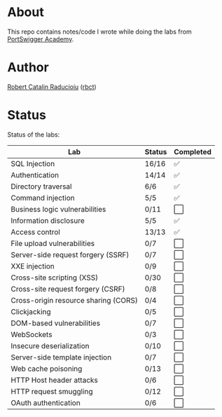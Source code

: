 # About

This repo contains notes/code I wrote while doing the labs from [PortSwigger Academy](https://portswigger.net/web-security).

# Author

[Robert Catalin Raducioiu](https://www.linkedin.com/in/rbct/) ([rbct](https://rbct.it/))

# Status

Status of the labs:

| Lab                                  | Status | Completed            |
| ------------------------------------ | ------ | -------------------- |
| SQL Injection                        | 16/16  | :white_check_mark:   |
| Authentication                       | 14/14  | :white_check_mark:   |
| Directory traversal                  | 6/6    | :white_check_mark:   |
| Command injection                    | 5/5    | :white_check_mark:   |
| Business logic vulnerabilities       | 0/11   | :white_large_square: |
| Information disclosure               | 5/5    | :white_check_mark:   |
| Access control                       | 13/13  | :white_check_mark:   |
| File upload vulnerabilities          | 0/7    | :white_large_square: |
| Server-side request forgery (SSRF)   | 0/7    | :white_large_square: |
| XXE injection                        | 0/9    | :white_large_square: |
| Cross-site scripting (XSS)           | 0/30   | :white_large_square: |
| Cross-site request forgery (CSRF)    | 0/8    | :white_large_square: |
| Cross-origin resource sharing (CORS) | 0/4    | :white_large_square: |
| Clickjacking                         | 0/5    | :white_large_square: |
| DOM-based vulnerabilities            | 0/7    | :white_large_square: |
| WebSockets                           | 0/3    | :white_large_square: |
| Insecure deserialization             | 0/10   | :white_large_square: |
| Server-side template injection       | 0/7    | :white_large_square: |
| Web cache poisoning                  | 0/13   | :white_large_square: |
| HTTP Host header attacks             | 0/6    | :white_large_square: |
| HTTP request smuggling               | 0/12   | :white_large_square: |
| OAuth authentication                 | 0/6    | :white_large_square: |
